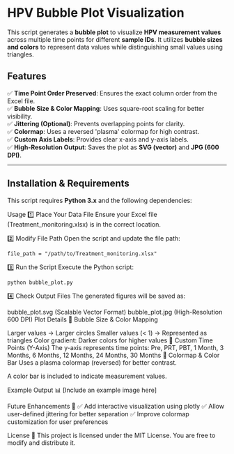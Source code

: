 # HPV Bubble Plot Visualization

This script generates a **bubble plot** to visualize **HPV measurement values** across multiple time points for different **sample IDs**. It utilizes **bubble sizes and colors** to represent data values while distinguishing small values using triangles.

## Features
✅ **Time Point Order Preserved**: Ensures the exact column order from the Excel file.  
✅ **Bubble Size & Color Mapping**: Uses square-root scaling for better visibility.  
✅ **Jittering (Optional)**: Prevents overlapping points for clarity.  
✅ **Colormap**: Uses a reversed 'plasma' colormap for high contrast.  
✅ **Custom Axis Labels**: Provides clear x-axis and y-axis labels.  
✅ **High-Resolution Output**: Saves the plot as **SVG (vector)** and **JPG (600 DPI)**.

---

## Installation & Requirements
This script requires **Python 3.x** and the following dependencies:

Usage
1️⃣ Place Your Data File
Ensure your Excel file (Treatment_monitoring.xlsx) is in the correct location.

2️⃣ Modify File Path
Open the script and update the file path:
```
file_path = "/path/to/Treatment_monitoring.xlsx"
```

3️⃣ Run the Script
Execute the Python script:
```
python bubble_plot.py
```

4️⃣ Check Output Files
The generated figures will be saved as:

bubble_plot.svg (Scalable Vector Format)
bubble_plot.jpg (High-Resolution 600 DPI)
Plot Details
🔹 Bubble Size & Color Mapping

Larger values → Larger circles
Smaller values (< 1) → Represented as triangles
Color gradient: Darker colors for higher values
📌 Custom Time Points (Y-Axis) The y-axis represents time points:
Pre, PRT, PBT, 1 Month, 3 Months, 6 Months, 12 Months, 24 Months, 30 Months
🎨 Colormap & Color Bar Uses a plasma colormap (reversed) for better contrast.

A color bar is included to indicate measurement values.

Example Output 📊
[Include an example image here]

Future Enhancements 🚀
✅ Add interactive visualization using plotly
✅ Allow user-defined jittering for better separation
✅ Improve colormap customization for user preferences

License 📜
This project is licensed under the MIT License. You are free to modify and distribute it.
